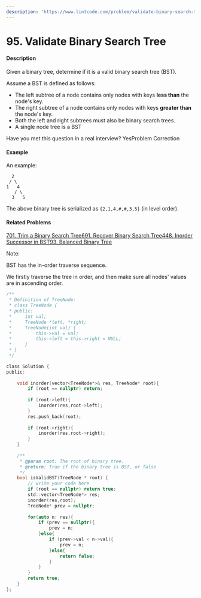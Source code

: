 ```yaml
---
description: 'https://www.lintcode.com/problem/validate-binary-search-tree/description'
---
```


# 95. Validate Binary Search Tree



#### Description

Given a binary tree, determine if it is a valid binary search tree \(BST\).

Assume a BST is defined as follows:

* The left subtree of a node contains only nodes with keys **less than** the node's key.
* The right subtree of a node contains only nodes with keys **greater than** the node's key.
* Both the left and right subtrees must also be binary search trees.
* A single node tree is a BST

Have you met this question in a real interview?  YesProblem Correction

#### Example

An example:

```text
  2
 / \
1   4
   / \
  3   5
```

The above binary tree is serialized as `{2,1,4,#,#,3,5}` \(in level order\).

#### Related Problems

[701. Trim a Binary Search Tree](https://www.lintcode.com/problem/trim-a-binary-search-tree)[691. Recover Binary Search Tree](https://www.lintcode.com/problem/recover-binary-search-tree)[448. Inorder Successor in BST](https://www.lintcode.com/problem/inorder-successor-in-bst)[93. Balanced Binary Tree](https://www.lintcode.com/problem/balanced-binary-tree)

Note:

BST has the in-order traverse sequence.

We firstly traverse the tree in order, and then make sure all nodes' values are in ascending order.

```c
/**
 * Definition of TreeNode:
 * class TreeNode {
 * public:
 *     int val;
 *     TreeNode *left, *right;
 *     TreeNode(int val) {
 *         this->val = val;
 *         this->left = this->right = NULL;
 *     }
 * }
 */

class Solution {
public:
    
    void inorder(vector<TreeNode*>& res, TreeNode* root){
        if (root == nullptr) return;
        
        if (root->left){
            inorder(res,root->left);
        }
        res.push_back(root);
        
        if (root->right){
            inorder(res,root->right);
        }        
    }
    
    /**
     * @param root: The root of binary tree.
     * @return: True if the binary tree is BST, or false
     */
    bool isValidBST(TreeNode * root) {
        // write your code here
        if (root == nullptr) return true;
        std::vector<TreeNode*> res;
        inorder(res,root);
        TreeNode* prev = nullptr;
        
        for(auto n: res){
            if (prev == nullptr){
                prev = n;
            }else{
                if (prev->val < n->val){
                    prev = n;
                }else{
                    return false;
                }
            }
        }
        return true;
    }
};
```

